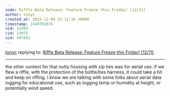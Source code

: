 ```yaml
---
node: Riffle Beta Release: Feature Freeze this Friday! (12/11)
author: tonyc
created_at: 2015-12-09 23:11:16 +0000
timestamp: 1449702676
nid: 12493
cid: 13075
uid: 447491
---
```




[tonyc](../profile/tonyc) replying to: [Riffle Beta Release: Feature Freeze this Friday! (12/11)](../notes/donblair/12-09-2015/riffle-beta-release-feature-freeze-this-friday-12-11)

----
the other context for that nutty housing with zip ties was for aerial use. if we flew a riffle, with the protection of the bottle/ties harness, it could take a hit and keep on riffing.
I know we are talking with some folks about aerial data logging for educational use, such as logging temp or humidity at height, or potentially wind speed.